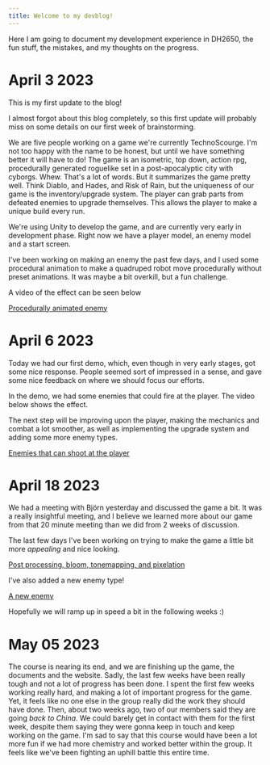 ```yaml
---
title: Welcome to my devblog!
---
```


Here I am going to document my development experience in DH2650, the fun stuff, the mistakes, and my thoughts on the progress.

# April 3 2023
 

This is my first update to the blog!

I almost forgot about this blog completely, so this first update will probably miss on some details on our first week of brainstorming. 

We are five people working on a game we're currently TechnoScourge. I'm not too happy with the name to be honest, but until we have something better it will have to do! The game is an isometric, top down, action rpg, procedurally generated roguelike set in a post-apocalyptic city with cyborgs. Whew. That's a lot of words. But it summarizes the game pretty well. Think Diablo, and Hades, and Risk of Rain, but the uniqueness of our game is the inventory/upgrade system. The player can grab parts from defeated enemies to upgrade themselves. This allows the player to make a unique build every run.

We're using Unity to develop the game, and are currently very early in development phase. Right now we have a player model, an enemy model and a start screen. 

I've been working on making an enemy the past few days, and I used some procedural animation to make a quadruped robot move procedurally without preset animations. It was maybe a bit overkill, but a fun challenge. 

A video of the effect can be seen below

[Procedurally animated enemy](https://youtu.be/8hvAGiVmXIc)


# April 6 2023

Today we had our first demo, which, even though in very early stages, got some nice response. People seemed sort of impressed in a sense, and gave some nice feedback on where we should focus our efforts.

In the demo, we had some enemies that could fire at the player. The video below shows the effect.

The next step will be improving upon the player, making the mechanics and combat a lot smoother, as well as implementing the upgrade system and adding some more enemy types.

[Enemies that can shoot at the player](https://youtu.be/fKo1bj95OaA)


# April 18 2023

We had a meeting with Björn yesterday and discussed the game a bit. It was a really insightful meeting, and I believe we learned more about our game from that 20 minute meeting than we did from 2 weeks of discussion.

The last few days I've been working on trying to make the game a little bit more *appealing* and nice looking. 

[Post processing, bloom, tonemapping, and pixelation](https://youtu.be/DFSc6y9NZ0U)

I've also added a new enemy type!

[A new enemy](https://youtu.be/gOlI56vWjTE)

Hopefully we will ramp up in speed a bit in the following weeks :)

# May 05 2023

The course is nearing its end, and we are finishing up the game, the documents and the website. Sadly, the last few weeks have been really tough and not a lot of progress has been done. I spent the first few weeks working really hard, and making a lot of important progress for the game. Yet, it feels like no one else in the group really did the work they should have done. Then, about two weeks ago, two of our members said they are going *back to China*. We could barely get in contact with them for the first week, despite them saying they were gonna keep in touch and keep working on the game. I'm sad to say that this course would have been a lot more fun if we had more chemistry and worked better within the group. It feels like we've been fighting an uphill battle this entire time.
